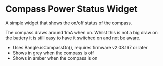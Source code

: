 # Compass Power Status Widget

A simple widget that shows the on/off status of the compass.

The compass draws around 1mA when on. Whilst this is not a big draw
on the battery it is still easy to have it switched on and not be
aware.

- Uses Bangle.isCompassOn(), requires firmware v2.08.167 or later
- Shows in grey when the compass is off
- Shows in amber when the compass is on
